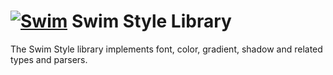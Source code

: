 # [![Swim](https://docs.swimos.org/readme/breach-marlin-blue-wide.svg)](https://www.swimos.org) Swim Style Library

The Swim Style library implements font, color, gradient, shadow and related
types and parsers.
